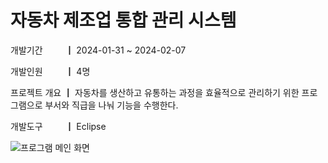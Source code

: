 # 자동차 제조업 통합 관리 시스템

개발기간 　　 ┃ 2024-01-31 ~ 2024-02-07

개발인원 　　 ┃ 4명

프로젝트 개요 ┃ 자동차를 생산하고 유통하는 과정을 효율적으로 
               관리하기 위한 프로그램으로 부서와 직급을 나눠 기능을 수행한다.

개발도구 　　 ┃ Eclipse


![프로그램 메인 화면](https://github.com/sungken/Production_Project/assets/37370079/5d14538e-57ba-4a4e-8072-b93d3d606a17)





